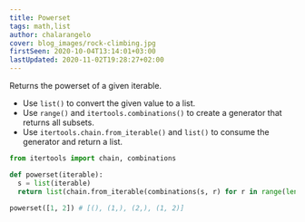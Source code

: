 ```yaml
---
title: Powerset
tags: math,list
author: chalarangelo
cover: blog_images/rock-climbing.jpg
firstSeen: 2020-10-04T13:14:01+03:00
lastUpdated: 2020-11-02T19:28:27+02:00
---
```


Returns the powerset of a given iterable.

- Use `list()` to convert the given value to a list.
- Use `range()` and `itertools.combinations()` to create a generator that returns all subsets.
- Use `itertools.chain.from_iterable()` and `list()` to consume the generator and return a list.

```py
from itertools import chain, combinations

def powerset(iterable):
  s = list(iterable)
  return list(chain.from_iterable(combinations(s, r) for r in range(len(s)+1)))
```

```py
powerset([1, 2]) # [(), (1,), (2,), (1, 2)]
```
